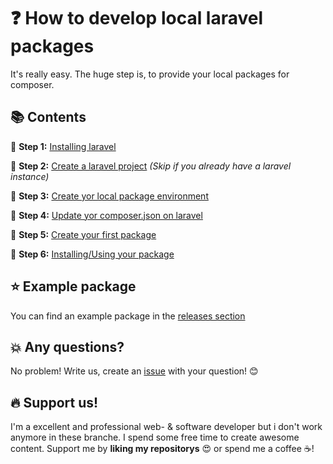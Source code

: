 # :question: How to develop local laravel packages
It's really easy. The huge step is, to provide your local packages for composer.

## :books: Contents
:small_orange_diamond: **Step 1:** [Installing laravel](install.md)

:small_orange_diamond: **Step 2:** [Create a laravel project](project.md) *(Skip if you already have a laravel instance)*

:small_orange_diamond: **Step 3:** [Create yor local package environment](environment.md)

:small_orange_diamond: **Step 4:** [Update yor composer.json on laravel](composer.md)

:small_orange_diamond: **Step 5:** [Create your first package](package.md)

:small_orange_diamond: **Step 6:** [Installing/Using your package](usage.md)

## :star: Example package
You can find an example package in the [releases section](https://github.com/gitterdoc/laravel-package-tutorial/releases)

## :collision: Any questions?
No problem! Write us, create an [issue](https://github.com/gitterdoc/laravel-package-tutorial/issues/new) with your question! :blush:

## :fire: Support us!
I'm a excellent and professional web- & software developer but i don't work anymore in these branche. I spend some free time to create awesome content. Support me by **liking my repositorys** :heart_eyes: or spend me a coffee :coffee:!

